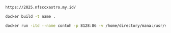 ```bash
https://2025.nfsccxastro.my.id/
```

```bash
docker build -t name .
```

```bash
docker run -itd --name contoh -p 8128:86 -v /home/directory/mana:/usr/share/www/html:Z name
```
